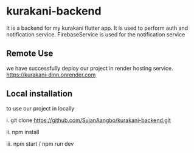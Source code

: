 # kurakani-backend

It is a backend for my kurakani flutter app. It is used to perform auth and notification service. FirebaseService is used for the notification service

## Remote Use
we have successfully deploy our project in render hosting service. 
https://kurakani-dinn.onrender.com

## Local installation
to use our project in locally

i. git clone https://github.com/SujanAangbo/kurakani-backend.git

ii. npm install

iii. npm start / npm run dev
